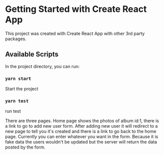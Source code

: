 # Getting Started with Create React App

This project was created with Create React App with other 3rd party packages.

## Available Scripts

In the project directory, you can run:

### `yarn start`

Start the project

### `yarn test`

run test


There are three pages. Home page shows the photos of album id:1, there is a link to go to add new user form. After adding new user it will redirect to a new page to tell you it's created and there is a link to go back to the home page. Currently you can enter whatever you want in the form. Because it is fake data the users wouldn't be updated but the server will return the data posted by the form.
